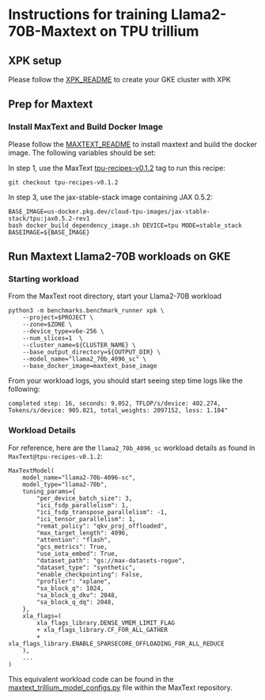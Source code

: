 # Instructions for training Llama2-70B-Maxtext on TPU trillium

## XPK setup
Please follow the [XPK_README](https://github.com/AI-Hypercomputer/tpu-recipes/blob/main/training/trillium/XPK_README.md) to create your GKE cluster with XPK

## Prep for Maxtext 

### Install MaxText and Build Docker Image
Please follow the [MAXTEXT_README](https://github.com/AI-Hypercomputer/tpu-recipes/blob/main/training/trillium/MAXTEXT_README.md) to install maxtext and build the docker image. The following variables should be set:

In step 1, use the MaxText [tpu-recipes-v0.1.2](https://github.com/AI-Hypercomputer/maxtext/releases/tag/tpu-recipes-v0.1.2) tag to run this recipe:
```
git checkout tpu-recipes-v0.1.2
```

In step 3, use the jax-stable-stack image containing JAX 0.5.2:
```
BASE_IMAGE=us-docker.pkg.dev/cloud-tpu-images/jax-stable-stack/tpu:jax0.5.2-rev1
bash docker_build_dependency_image.sh DEVICE=tpu MODE=stable_stack BASEIMAGE=${BASE_IMAGE}
```

## Run Maxtext Llama2-70B workloads on GKE

### Starting workload

From the MaxText root directory, start your Llama2-70B workload
```
python3 -m benchmarks.benchmark_runner xpk \
    --project=$PROJECT \
    --zone=$ZONE \
    --device_type=v6e-256 \
    --num_slices=1  \
    --cluster_name=${CLUSTER_NAME} \
    --base_output_directory=${OUTPUT_DIR} \
    --model_name="llama2_70b_4096_sc" \
    --base_docker_image=maxtext_base_image
```

From your workload logs, you should start seeing step time logs like the following:
```
completed step: 16, seconds: 9.052, TFLOP/s/device: 402.274, Tokens/s/device: 905.021, total_weights: 2097152, loss: 1.104"
```

### Workload Details

For reference, here are the `llama2_70b_4096_sc` workload details as found in `MaxText@tpu-recipes-v0.1.2`:

```
MaxTextModel(
    model_name="llama2-70b-4096-sc",
    model_type="llama2-70b",
    tuning_params={
        "per_device_batch_size": 3,
        "ici_fsdp_parallelism": 1,
        "ici_fsdp_transpose_parallelism": -1,
        "ici_tensor_parallelism": 1,
        "remat_policy": "qkv_proj_offloaded",
        "max_target_length": 4096,
        "attention": "flash",
        "gcs_metrics": True,
        "use_iota_embed": True,
        "dataset_path": "gs://max-datasets-rogue",
        "dataset_type": "synthetic",
        "enable_checkpointing": False,
        "profiler": "xplane",
        "sa_block_q": 1024,
        "sa_block_q_dkv": 2048,
        "sa_block_q_dq": 2048,
    },
    xla_flags=(
        xla_flags_library.DENSE_VMEM_LIMIT_FLAG
        + xla_flags_library.CF_FOR_ALL_GATHER
        + xla_flags_library.ENABLE_SPARSECORE_OFFLOADING_FOR_ALL_REDUCE
    ),
    ...
)
```

This equivalent workload code can be found in the [maxtext_trillium_model_configs.py](https://github.com/AI-Hypercomputer/maxtext/blob/tpu-recipes-v0.1.2/benchmarks/maxtext_trillium_model_configs.py) file within the MaxText repository.
